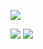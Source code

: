 <!--![header](https://capsule-render.vercel.app/api?type=waving&color=auto&height=150&section=header&text=Welcome%20to%20kahyun's%20Github!&fontSize=45)

 ![GitHub stats](https://github-readme-stats.vercel.app/api?username=bckkingkkang&show_icons=true&theme=transparent) ![most languages](https://github-readme-stats.vercel.app/api/top-langs/?username=bckkingkkang&layout=compact) -->

![](http://github-profile-summary-cards.vercel.app/api/cards/profile-details?username=bckkingkkang&theme=default)

![](http://github-profile-summary-cards.vercel.app/api/cards/repos-per-language?username=bckkingkkang&theme=default) 
![](http://github-profile-summary-cards.vercel.app/api/cards/most-commit-language?username=bckkingkkang&theme=default)

<!--![](http://github-profile-summary-cards.vercel.app/api/cards/stats?username=bckkingkkang&theme=default)
![](http://github-profile-summary-cards.vercel.app/api/cards/productive-time?username=bckkingkkang&theme=default&utcOffset=8)


![footer](https://capsule-render.vercel.app/api?type=waving&color=auto&height=150&section=footer&fontSize=15-->
